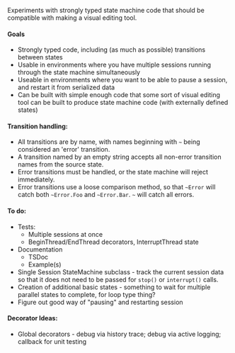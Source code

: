 Experiments with strongly typed state machine code that should be compatible with making a visual editing tool.

#### Goals
* Strongly typed code, including (as much as possible) transitions between states
* Usable in environments where you have multiple sessions running through the state machine simultaneously
* Useable in environments where you want to be able to pause a session, and restart it from serialized data
* Can be built with simple enough code that some sort of visual editing tool can be built to produce state machine code (with externally defined states)

#### Transition handling:
* All transitions are by name, with names beginning with `~` being considered an 'error' transition.
* A transition named by an empty string accepts all non-error transition names from the source state.
* Error transitions must be handled, or the state machine will reject immediately.
* Error transitions use a loose comparison method, so that `~Error` will catch both `~Error.Foo` and `~Error.Bar`.
`~` will catch all errors.

#### To do:
* Tests:
	* Multiple sessions at once
	* BeginThread/EndThread decorators, InterruptThread state
* Documentation
	* TSDoc
	* Example(s)
* Single Session StateMachine subclass - track the current session data
so that it does not need to be passed for `stop()` or `interrupt()` calls.
* Creation of additional basic states - something to wait for multiple parallel states to complete, for loop type thing?
* Figure out good way of "pausing" and restarting session

#### Decorator Ideas:
* Global decorators - debug via history trace; debug via active logging; callback for unit testing